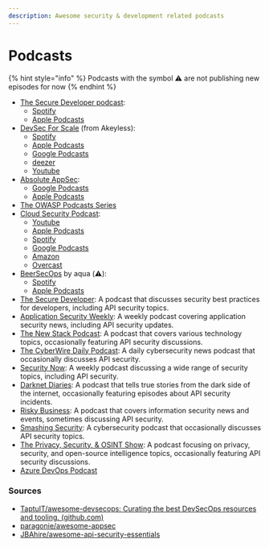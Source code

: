 ```yaml
---
description: Awesome security & development related podcasts
---
```


# Podcasts

{% hint style="info" %}
Podcasts with the symbol ⚠️ are not publishing new episodes for now
{% endhint %}

* [The Secure Developer podcast](https://www.devseccon.com/the-secure-developer-podcast):
  * [Spotify](https://open.spotify.com/show/0NX5cgorayOLBM6oc9zExW)
  * [Apple Podcasts](https://podcasts.apple.com/gb/podcast/the-secure-developer/id1156317989)
* [DevSec For Scale](https://www.akeyless.io/devsec-for-scale-podcast/) (from Akeyless):
  * [Spotify](https://open.spotify.com/show/3zByijgzlDWAc3ybsWyUaX)
  * [Apple Podcasts](https://podcasts.apple.com/us/podcast/devsec-for-scale-podcast/id1609408689)
  * [Google Podcasts](https://podcasts.google.com/feed/aHR0cHM6Ly9mZWVkLnBvZGJlYW4uY29tL2RldnNlY2ZvcnN0YXJ0dXBzL2ZlZWQueG1s)
  * [deezer](https://www.deezer.com/us/show/3558217)
  * [Youtube](https://www.youtube.com/watch?v=FE7wAaqKBeE\&list=PLhc-aRiEl\_XVUWWlvwBppXBFGe-xMK-dR)
* [Absolute AppSec](https://absoluteappsec.com/):
  * [Google Podcasts](https://podcasts.google.com/feed/aHR0cHM6Ly9hYnNvbHV0ZWFwcHNlYy5jb20vcnNzLnhtbA)
  * [Apple Podcasts](https://podcasts.apple.com/us/podcast/absolute-appsec/id1402701626)
* [The OWASP Podcasts Series](https://soundcloud.com/owasp-podcast)
* [Cloud Security Podcast](https://cloudsecuritypodcast.tv/):
  * [Youtube](https://www.youtube.com/c/CloudSecurityPodcast)
  * [Apple Podcasts](https://podcasts.apple.com/au/podcast/cloud-security-podcast/id1489678590)
  * [Spotify](https://open.spotify.com/show/6LZgeh4GecRYPc0WrwMB4I)
  * [Google Podcasts](https://podcasts.google.com/feed/aHR0cHM6Ly9hbmNob3IuZm0vcy8xMGZiOTkyOC9wb2RjYXN0L3Jzcw==)
  * [Amazon](https://www.amazon.com/Cloud-Security-Podcast/dp/B08JJRHVQG)
  * [Overcast](https://overcast.fm/itunes1489678590)
* [BeerSecOps](https://beersecops.com/) by aqua (⚠️):
  * [Spotify](https://open.spotify.com/show/52ZbO0ZuUDrXqV8WyWgHMJ)
  * [Apple Podcasts](https://podcasts.apple.com/us/podcast/beersecops/id1483587726)
* [The Secure Developer](https://www.heavybit.com/library/podcasts/the-secure-developer/): A podcast that discusses security best practices for developers, including API security topics.
* [Application Security Weekly](https://securityweekly.com/shows/appsec-weekly/): A weekly podcast covering application security news, including API security updates.
* [The New Stack Podcast](https://thenewstack.io/podcasts/): A podcast that covers various technology topics, occasionally featuring API security discussions.
* [The CyberWire Daily Podcast](https://thecyberwire.com/podcasts/daily-podcast): A daily cybersecurity news podcast that occasionally discusses API security.
* [Security Now](https://twit.tv/shows/security-now): A weekly podcast discussing a wide range of security topics, including API security.
* [Darknet Diaries](https://darknetdiaries.com/): A podcast that tells true stories from the dark side of the internet, occasionally featuring episodes about API security incidents.
* [Risky Business](https://risky.biz/netcasts/risky-business/): A podcast that covers information security news and events, sometimes discussing API security.
* [Smashing Security](https://www.smashingsecurity.com/): A cybersecurity podcast that occasionally discusses API security topics.
* [The Privacy, Security, & OSINT Show](https://inteltechniques.com/podcast.html): A podcast focusing on privacy, security, and open-source intelligence topics, occasionally featuring API security discussions.
* [Azure DevOps Podcast](http://azuredevopspodcast.clear-measure.com/)

### Sources

* [TaptuIT/awesome-devsecops: Curating the best DevSecOps resources and tooling. (github.com)](https://github.com/TaptuIT/awesome-devsecops#wikis)
* [paragonie/awesome-appsec](https://github.com/paragonie/awesome-appsec)
* [JBAhire/awesome-api-security-essentials](https://github.com/JBAhire/awesome-api-security-essentials)
